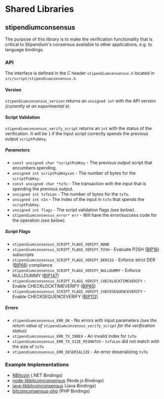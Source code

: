 Shared Libraries
================

## stipendiumconsensus

The purpose of this library is to make the verification functionality that is critical to Stipendium's consensus available to other applications, e.g. to language bindings.

### API

The interface is defined in the C header `stipendiumconsensus.h` located in  `src/script/stipendiumconsensus.h`.

#### Version

`stipendiumconsensus_version` returns an `unsigned int` with the API version *(currently at an experimental `0`)*.

#### Script Validation

`stipendiumconsensus_verify_script` returns an `int` with the status of the verification. It will be `1` if the input script correctly spends the previous output `scriptPubKey`.

##### Parameters
- `const unsigned char *scriptPubKey` - The previous output script that encumbers spending.
- `unsigned int scriptPubKeyLen` - The number of bytes for the `scriptPubKey`.
- `const unsigned char *txTo` - The transaction with the input that is spending the previous output.
- `unsigned int txToLen` - The number of bytes for the `txTo`.
- `unsigned int nIn` - The index of the input in `txTo` that spends the `scriptPubKey`.
- `unsigned int flags` - The script validation flags *(see below)*.
- `stipendiumconsensus_error* err` - Will have the error/success code for the operation *(see below)*.

##### Script Flags
- `stipendiumconsensus_SCRIPT_FLAGS_VERIFY_NONE`
- `stipendiumconsensus_SCRIPT_FLAGS_VERIFY_P2SH` - Evaluate P2SH ([BIP16](https://github.com/bitcoin/bips/blob/master/bip-0016.mediawiki)) subscripts
- `stipendiumconsensus_SCRIPT_FLAGS_VERIFY_DERSIG` - Enforce strict DER ([BIP66](https://github.com/bitcoin/bips/blob/master/bip-0066.mediawiki)) compliance
- `stipendiumconsensus_SCRIPT_FLAGS_VERIFY_NULLDUMMY` - Enforce NULLDUMMY ([BIP147](https://github.com/bitcoin/bips/blob/master/bip-0147.mediawiki))
- `stipendiumconsensus_SCRIPT_FLAGS_VERIFY_CHECKLOCKTIMEVERIFY` - Enable CHECKLOCKTIMEVERIFY ([BIP65](https://github.com/bitcoin/bips/blob/master/bip-0065.mediawiki))
- `stipendiumconsensus_SCRIPT_FLAGS_VERIFY_CHECKSEQUENCEVERIFY` - Enable CHECKSEQUENCEVERIFY ([BIP112](https://github.com/bitcoin/bips/blob/master/bip-0112.mediawiki))

##### Errors
- `stipendiumconsensus_ERR_OK` - No errors with input parameters *(see the return value of `stipendiumconsensus_verify_script` for the verification status)*
- `stipendiumconsensus_ERR_TX_INDEX` - An invalid index for `txTo`
- `stipendiumconsensus_ERR_TX_SIZE_MISMATCH` - `txToLen` did not match with the size of `txTo`
- `stipendiumconsensus_ERR_DESERIALIZE` - An error deserializing `txTo`

### Example Implementations
- [NBitcoin](https://github.com/NicolasDorier/NBitcoin/blob/master/NBitcoin/Script.cs#L814) (.NET Bindings)
- [node-libbitcoinconsensus](https://github.com/bitpay/node-libbitcoinconsensus) (Node.js Bindings)
- [java-libbitcoinconsensus](https://github.com/dexX7/java-libbitcoinconsensus) (Java Bindings)
- [bitcoinconsensus-php](https://github.com/Bit-Wasp/bitcoinconsensus-php) (PHP Bindings)
